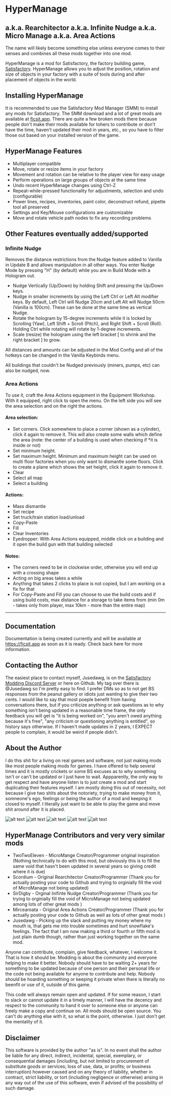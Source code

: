 # HyperManage
## a.k.a. Rearchitector a.k.a. Infinite Nudge a.k.a. Micro Manage a.k.a. Area Actions

The name will likely become something else unless everyone comes to their senses and combines all these mods together into one mod.

HyperManage is a mod for Satisfactory, the factory building game, [Satisfactory](https://satisfactory.gamepedia.com/Satisfactory_Wiki). HyperManage allows you to adjust the position, rotation and size of objects in your factory with a suite of tools during and after placement of objects in the world.

## Installing HyperManage

It is recommended to use the Satisfactory Mod Manager (SMM) to install any mods for Satisfactory.  The SMM download and a lot of great mods are available at [ficsit.app](https://ficsit.app/).  There are quite a few broken mods there because people don't make their mods available for tohers to contribute or don't have the time, haven't updated their mod in years, etc., so you have to filter those out based on your installed version of the game.

## HyperManage Features

* Multiplayer compatible
* Move, rotate or resize items in your factory
* Movement and rotation can be relative to the player view for easy usage
* Perform operations on large groups of objects at the same time
* Undo recent HyperManage changes using Ctrl-Z
* Repeat-while-pressed functionality for adjustments, selection and undo (configurable)
* Power lines, recipes, inventories, paint color, deconstruct refund, pipette tool all preserved
* Settings and Key/Mouse configurations are customizable
* Move and rotate vehicle path nodes to fix any recording problems

## Other Features eventually added/supported

### Infinite Nudge

Removes the distance restrictions from the Nudge feature added to Vanilla in Update 8 and allows manipulation in all other ways. You enter Nudge Mode by pressing "H" (by default) while you are in Build Mode with a Hologram out.

* Nudge Vertically (Up/Down) by holding Shift and pressing the Up/Down keys.
* Nudge in smaller increments by using the Left Ctrl or Left Alt modifier keys. By default, Left Ctrl will Nudge 20cm and Left Alt will Nudge 50cm (Vanilla is 100cm). These can be done at the same time as vertical Nudge.
* Rotate the hologram by 15-degree increments while it is locked by Scrolling (Yaw), Left Shift + Scroll (Pitch), and Right Shift + Scroll (Roll). Holding Ctrl while rotating will rotate by 1-degree increments.
* Scale (resize) the hologram using the left bracket [ to shrink and the right bracket ] to grow.

All distances and amounts can be adjusted in the Mod Config and all of the hotkeys can be changed in the Vanilla Keybinds menu.

All buildings that couldn't be Nudged previously (miners, pumps, etc) can also be nudged, now.

### Area Actions

To use it, craft the Area Actions equipment in the Equipment Workshop. With it equipped, right click to open the menu. On the left side you will see the area selection and on the right the actions.

#### Area selection:
* Set corners. Click somewhere to place a corner (shown as a cylinder), click it again to remove it. This will also create some walls which define the area (note: the center of a building is used when checking if *it is inside or not)
* Set minimum height.
* Set maximum height. Minimum and maximum height can be used on multi floor factories when you only want to dismantle some floors. Click to create a plane which shows the set height, click it again to remove it.
* Clear
* Select all map
* Select a building
#### Actions:
* Mass dismantle
* Set recipe
* Set truck/train station load/unload
* Copy-Paste
* Fill
* Clear Inventories
* Eyedropper: With Area Actions equipped, middle click on a building and it open the build gun with that building selected
#### Notes:
* The corners need to be in clockwise order, otherwise you will end up with a crossing shape
* Acting on big areas takes a while
* Anything that takes 2 clicks to place is not copied, but I am working on a fix for that
* For Copy-Paste and Fill you can choose to use the build costs and if using build costs, max distance for a storage to take items from (min 0m - takes only from player, max 10km - more than the entire map)

---
## Documentation

Documentation is being created currently and will be available at https://ficsit.app as soon as it is ready.  Check back here for more information.

## Contacting the Author

The easiest place to contact myself, Jusedawg, is on the [Satisfactory Modding Discord Server](https://discord.gg/TShj39G) or here on Github.  My tag over there is @Jusedawg so I'm pretty easy to find.  I prefer DMs so as to not get BS responses from the peanut gallery or idiots just wanting to give their two cents.
I would like to say that most poeple benefit from having conversations there, but if you criticize anything or ask questions as to why something isn't being updated in a reasonable time frame, the only feedback you will get is "it is being worked on", "you aren't owed anything because it's free", "any criticism or questioning anything is entitled", so history says otherwise.  If I haven't made updates in 2 years, I EXPECT people to complain, it would be weird if people didn't.

## About the Author

I do this shit for a living on real games and software, not just making mods like most people making mods for games.  I have offered to help several times and it is mostly crickets or some BS excuses as to why something isn't or can't be updated or I just have to wait.  Appparently, the only way to get respect and have anyone listen is to just create a mod and start duplicating their features myself.  I am mostly doing this out of necessity, not because I give two shits about the notoriety, trying to make money from it, somneone's ego, feelings or being the author of a mod and keeping it closed to myself. I literally just want to be able to play the game and move shit around after it is placed.

![alt text](https://github.com/Jusedawg/HyperManage/blob/main/3b55ab07e7b07799a09d2b3c8e35a095.jpg?raw=true)
![alt text](https://github.com/Jusedawg/HyperManage/blob/main/45713822c85518a13da3ebef9a1ba561.jpg?raw=true)
![alt text](https://github.com/Jusedawg/HyperManage/blob/main/656baddc724ae9d7704dd13dfb5c2aed.jpg?raw=true)
![alt text](https://github.com/Jusedawg/HyperManage/blob/main/c52851af669ef6665ca54c66ac3328ce.jpg?raw=true)
![alt text](https://github.com/Jusedawg/HyperManage/blob/main/de872cea9f9a690b3c407c78b3f5d3e8.jpg?raw=true)

## HyperManage Contributors and very very similar mods

- TwoTwoEleven - MicroMange Creator/Programmer original inspiration (Nothing technically to do with this mod, but obviously this is to fill the same void that hasn't been updated in several years so giving credit where it is due)
- Scordium - Original Rearchitector Creator/Programmer (Thank you for actually posting your code to Github and trying to orginially fill the void of MicroManage not being updated)
- SirDigby - Orginal Inifinte Nudge Creator/Programmer (Thank you for trying to orginially fill the void of MicroManage not being updated among lots of other great mods )
- Mircearoata - Original Area Actions Creator/Programmer (Thank you for actually posting your code to Github as well as lots of other great mods )
- Jusedawg - Picking up the slack and putting my money where my mouth is, that gets me into trouble sometimes and hurt snowflake's feelings.  The fact that I am now making a third or fourth or fifth mod is just plain dumb though, rather than just working together on the same mod.

Anyone can contribute, complain, give feedback, whatever, I welcome it.  That is how it should be.  Modding is about the community and everyone helping to make it better.  Nobody should have to be waiting 2+ years for something to be updated because of one person and their personal life or the code not being available for anyone to contribute and help.  Nobody should be hoarding something or keeping it private when there is literally no beenfit or use of it, outside of this game.

This code will always remain open and updated.  If for some reason, I start to slack or cannot update it in a timely manner, I will have the decency and respect to the community to hand it over to someone else or anyone can freely make a copy and continue on.  All mods should be open source.  You can't do anything else with it, so what is the point, otherwise.  I just don't get the mentality  of it.

## Disclaimer

This software is provided by the author "as is". In no event shall the author be liable for any direct, indirect, incidental, special, exemplary, or consequential damages (including, but not limited to procurement of substitute goods or services; loss of use, data, or profits; or business interruption) however caused and on any 
theory of liability, whether in contract, strict liability, or tort (including negligence or otherwise) arising in any way out of the use of this software, even if advised of the possibility of such damage.
